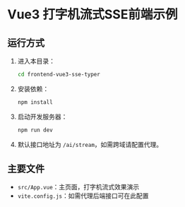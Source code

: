 # Vue3 打字机流式SSE前端示例

## 运行方式

1. 进入本目录：
   ```sh
   cd frontend-vue3-sse-typer
   ```
2. 安装依赖：
   ```sh
   npm install
   ```
3. 启动开发服务器：
   ```sh
   npm run dev
   ```
4. 默认接口地址为 `/ai/stream`，如需跨域请配置代理。

## 主要文件
- `src/App.vue`：主页面，打字机流式效果演示
- `vite.config.js`：如需代理后端接口可在此配置 